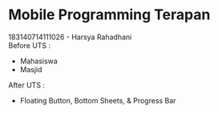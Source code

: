 # Mobile Programming Terapan
183140714111026 - Harsya Rahadhani <br>
Before UTS : <br>
- Mahasiswa <br>
- Masjid  <br>

After UTS : <br>
- Floating Button, Bottom Sheets, & Progress Bar
